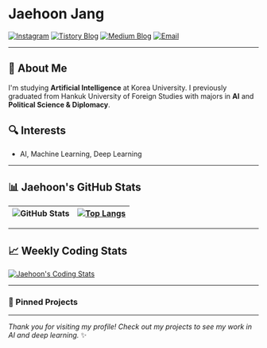# Jaehoon Jang

[![Instagram](https://img.shields.io/badge/-Instagram-E4405F?style=flat&logo=Instagram&logoColor=white)](https://www.instagram.com/shiny_jay2)
[![Tistory Blog](https://img.shields.io/badge/-Tistory-000000?style=flat&logo=Tistory&logoColor=white)](https://jaehoonstudy.tistory.com/)
[![Medium Blog](https://img.shields.io/badge/-Medium-12100E?style=flat&logo=Medium&logoColor=white)](https://medium.com/me/stories/public)
[![Email](https://img.shields.io/badge/-Email-D14836?style=flat&logo=Gmail&logoColor=white)](mailto:shinyjay@korea.ac.kr)

---

## 🌟 About Me

I'm studying **Artificial Intelligence** at Korea University. I previously graduated from Hankuk University of Foreign Studies with majors in **AI** and **Political Science & Diplomacy**.

## 🔍 Interests
- AI, Machine Learning, Deep Learning

---

## 📊 Jaehoon's GitHub Stats

| ![GitHub Stats](https://github-readme-stats.vercel.app/api?username=ShinyJay2&show_icons=true&theme=dark&count_private=true&hide=contribs) | [![Top Langs](https://github-readme-stats.vercel.app/api/top-langs/?username=ShinyJay2&layout=compact&theme=dark)](https://github.com/anuraghazra/github-readme-stats) |
| --- | --- |

---

## 📈 Weekly Coding Stats

[![Jaehoon's Coding Stats](https://github-readme-productive-box.vercel.app/api/?username=ShinyJay2&theme=dark)](https://github.com/jstrieb/github-readme-streak-stats)

---

### 📂 Pinned Projects

<!-- Manually select these in GitHub's profile settings to make them appear like in the example image -->

---

*Thank you for visiting my profile! Check out my projects to see my work in AI and deep learning.* ✨


